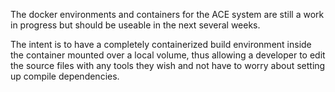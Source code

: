 The docker environments and containers for the ACE system are still a work in progress but should be useable in the next several weeks.

The intent is to have a completely containerized build environment inside the container mounted over a local volume, thus allowing a developer to edit the source files with any tools they wish and not have to worry about setting up compile dependencies.
